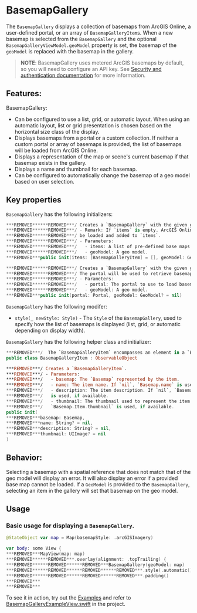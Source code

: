 # BasemapGallery

The `BasemapGallery` displays a collection of basemaps from ArcGIS Online, a user-defined portal, or an array of `BasemapGalleryItem`s. When a new basemap is selected from the `BasemapGallery` and the optional `BasemapGalleryViewModel.geoModel` property is set, the basemap of the `geoModel` is replaced with the basemap in the gallery.

> **NOTE**: BasemapGallery uses metered ArcGIS basemaps by default, so you will need to configure an API key. See [Security and authentication documentation](https:***REMOVED***developers.arcgis.com/documentation/mapping-apis-and-services/security/#api-keys) for more information.

## Features:

BasemapGallery:

- Can be configured to use a list, grid, or automatic layout. When using an automatic layout, list or grid presentation is chosen based on the horizontal size class of the display.
- Displays basemaps from a portal or a custom collection. If neither a custom portal or array of basemaps is provided, the list of basemaps will be loaded from ArcGIS Online.
- Displays a representation of the map or scene's current basemap if that basemap exists in the gallery.
- Displays a name and thumbnail for each basemap.
- Can be configured to automatically change the basemap of a geo model based on user selection.

## Key properties

`BasemapGallery` has the following initializers:

```swift
***REMOVED******REMOVED***/ Creates a `BasemapGallery` with the given geo model and array of basemap gallery items.
***REMOVED******REMOVED***/ - Remark: If `items` is empty, ArcGIS Online's developer basemaps will
***REMOVED******REMOVED***/ be loaded and added to `items`.
***REMOVED******REMOVED***/ - Parameters:
***REMOVED******REMOVED***/   - items: A list of pre-defined base maps to display.
***REMOVED******REMOVED***/   - geoModel: A geo model.
***REMOVED***public init(items: [BasemapGalleryItem] = [], geoModel: GeoModel? = nil)
```

```swift
***REMOVED******REMOVED***/ Creates a `BasemapGallery` with the given geo model and portal.
***REMOVED******REMOVED***/ The portal will be used to retrieve basemaps.
***REMOVED******REMOVED***/ - Parameters:
***REMOVED******REMOVED***/   - portal: The portal to use to load basemaps.
***REMOVED******REMOVED***/   - geoModel: A geo model.
***REMOVED***public init(portal: Portal, geoModel: GeoModel? = nil)
```

`BasemapGallery` has the following modifer:

- `style(_ newStyle: Style)` - The `Style` of the `BasemapGallery`, used to specify how the list of basemaps is displayed (list, grid, or automatic depending on display width).


`BasemapGallery` has the following helper class and initializer:

```swift
***REMOVED***/  The `BasemapGalleryItem` encompasses an element in a `BasemapGallery`.
public class BasemapGalleryItem : ObservableObject

***REMOVED***/ Creates a `BasemapGalleryItem`.
***REMOVED***/ - Parameters:
***REMOVED***/   - basemap: The `Basemap` represented by the item.
***REMOVED***/   - name: The item name. If `nil`, `Basemap.name` is used, if available.
***REMOVED***/   - description: The item description. If `nil`, `Basemap.Item.description`
***REMOVED***/   is used, if available.
***REMOVED***/   - thumbnail: The thumbnail used to represent the item. If `nil`,
***REMOVED***/   `Basemap.Item.thumbnail` is used, if available.
public init(
***REMOVED***basemap: Basemap,
***REMOVED***name: String? = nil,
***REMOVED***description: String? = nil,
***REMOVED***thumbnail: UIImage? = nil
)

```


## Behavior:

Selecting a basemap with a spatial reference that does not match that of the geo model will display an error. It will also display an error if a provided base map cannot be loaded. If a `GeoModel` is provided to the `BasemapGallery`, selecting an item in the gallery will set that basemap on the geo model.

## Usage

### Basic usage for displaying a `BasemapGallery`.

```swift
@StateObject var map = Map(basemapStyle: .arcGISImagery)

var body: some View {
***REMOVED***MapView(map: map)
***REMOVED******REMOVED***.overlay(alignment: .topTrailing) {
***REMOVED******REMOVED******REMOVED***BasemapGallery(geoModel: map)
***REMOVED******REMOVED******REMOVED******REMOVED***.style(.automatic())
***REMOVED******REMOVED******REMOVED******REMOVED***.padding()
***REMOVED***
***REMOVED***
```

To see it in action, try out the [Examples](../../Examples) and refer to [BasemapGalleryExampleView.swift](../../Examples/Examples/BasemapGalleryExampleView.swift) in the project.
